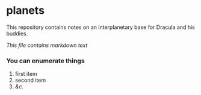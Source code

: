 # planets

This repository contains notes on an interplanetary base for
Dracula and his buddies.

*This file contains markdown text*

### You can enumerate things
1. first item
2. second item
3. *&c.*
